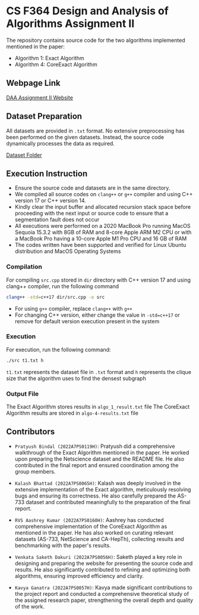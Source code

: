 
# CS F364 Design and Analysis of Algorithms Assignment II

The repository contains source code for the two algorithms implemented mentioned in the paper:
- Algorithm 1: Exact Algorithm
- Algorithm 4: CoreExact Algorithm

## Webpage Link

[DAA Assignment II Website](https://glittery-croissant-0480a0.netlify.app/)


## Dataset Preparation

All datasets are provided in ```.txt``` format. No extensive preprocessing has been performed on the given datasets. Instead, the source code dynamically processes the data as required.  

[Dataset Folder](https://drive.google.com/drive/folders/1PMXBEOQy44Y198SDR4oAbJyCjG57gqef?usp=sharing)

## Execution Instruction
- Ensure the source code and datasets are in the same directory.
- We compiled all source codes on ```clang++``` or ```g++``` compiler and using C++ version 17 or C++ version 14.
- Kindly clear the input buffer and allocated recursion stack space before proceeding with the next input or source code to ensure that a segmentation fault does not occur
- All executions were performed on a 2020 MacBook Pro running MacOS Sequoia 15.3.2 with 8GB of RAM and 8-core Apple ARM M2 CPU or with a MacBook Pro having a 10-core Apple M1 Pro CPU and 16 GB of RAM
- The codes written have been supported and verified for Linux Ubuntu distribution and MacOS Operating Systems

### Compilation
For compiling ```src.cpp``` stored in ```dir``` directory with C++ version 17 and using clang++ compiler, run the following command
 ```bash
clang++ -std=c++17 dir/src.cpp -o src
```
- For using ```g++``` compiler, replace ```clang++``` with ```g++```
- For changing C++ version, either change the value in ```-std=c++17``` or remove for default version execution present in the system

### Execution
For execution, run the following command:
```bash
./src t1.txt h
```
```t1.txt``` represents the dataset file in ```.txt``` format and ```h``` represents the clique size that the algorithm uses to find the densest subgraph

### Output File

The Exact Algorithm stores results in ```algo_1_result.txt``` file
The CoreExact Algorithm results are stored in ```algo-4-results.txt``` file


## Contributors

- ```Pratyush Bindal (2022A7PS0119H)```: Pratyush did a comprehensive walkthrough of the Exact Algorithm mentioned in the paper. He worked upon preparing the Netscience dataset and the README file. He also contributed in the final report and ensured coordination among the group members.

- ```Kalash Bhattad (2022A7PS0065H)```: Kalash was deeply involved in the extensive implementation of the Exact algorithm, meticulously resolving bugs and ensuring its correctness. He also carefully prepared the AS-733 dataset and contributed meaningfully to the preparation of the final report.

- ```RVS Aashrey Kumar (2022A7PS0160H)```: Aashrey has conducted comprehensive implementation of the CoreExact Algorithm as mentioned in the paper. He has also worked on curating relevant datasets (AS-733, NetScience and CA-HepTh), collecting results and benchmarking with the paper's results.

- ```Venkata Saketh Dakuri (2022A7PS0056H)```: Saketh played a key role in designing and preparing the website for presenting the source code and results. He also significantly contributed to refining and optimizing both algorithms, ensuring improved efficiency and clarity.

- ```Kavya Ganatra (2022A7PS0057H)```: Kavya made significant contributions to the project report and conducted a comprehensive theoretical study of the assigned research paper, strengthening the overall depth and quality of the work.
